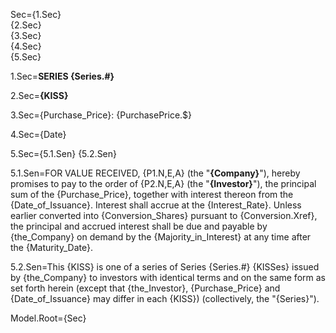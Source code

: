 Sec={1.Sec}<br>{2.Sec}<br>{3.Sec}<br>{4.Sec}<br>{5.Sec}

1.Sec=<b>SERIES {Series.#}</b>

2.Sec=<b>{KISS}</b>
    
3.Sec={Purchase_Price}: {PurchasePrice.$}

4.Sec={Date}

5.Sec={5.1.Sen}  {5.2.Sen}

5.1.Sen=FOR VALUE RECEIVED, {P1.N,E,A} (the "<b>{Company}</b>"), hereby promises to pay to the order of {P2.N,E,A} (the "<b>{Investor}</b>"), the principal sum of the {Purchase_Price}, together with interest thereon from the {Date_of_Issuance}.  Interest shall accrue at the {Interest_Rate}.  Unless earlier converted into {Conversion_Shares} pursuant to {Conversion.Xref}, the principal and accrued interest shall be due and payable by {the_Company} on demand by the {Majority_in_Interest} at any time after the {Maturity_Date}.  
  
5.2.Sen=This {KISS} is one of a series of Series {Series.#} {KISSes} issued by {the_Company} to investors with identical terms and on the same form as set forth herein (except that {the_Investor}, {Purchase_Price} and {Date_of_Issuance} may differ in each {KISS}) (collectively, the "{Series}").


Model.Root={Sec}